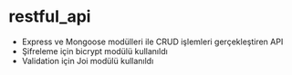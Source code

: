 # restful_api

- Express ve Mongoose modülleri ile CRUD işlemleri gerçekleştiren API
- Şifreleme için bicrypt modülü kullanıldı
- Validation için Joi modülü kullanıldı
